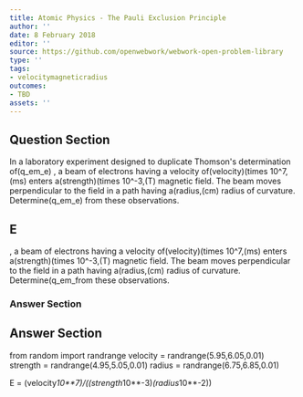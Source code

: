 ```yaml
---
title: Atomic Physics - The Pauli Exclusion Principle
author: ''
date: 8 February 2018
editor: ''
source: https://github.com/openwebwork/webwork-open-problem-library
type: ''
tags:
- velocitymagneticradius
outcomes:
- TBD
assets: ''
---
```


## Question Section 

In a laboratory experiment designed to duplicate Thomson's determination of(q_em_e) , a beam of electrons having a velocity of(velocity)(times 10^7,(ms) enters a(strength)(times 10^-3,(T) magnetic field. The beam moves perpendicular to the field in a path having a(radius,(cm) radius of curvature. Determine(q_em_e) from these observations.
## E
, a beam of electrons having a velocity of(velocity)(times 10^7,(ms) enters a(strength)(times 10^-3,(T) magnetic field. The beam moves perpendicular to the field in a path having a(radius,(cm) radius of curvature. Determine(q_em_from these observations.
### Answer Section


## Answer Section

from random import randrange
velocity = randrange(5.95,6.05,0.01)
strength = randrange(4.95,5.05,0.01)
radius = randrange(6.75,6.85,0.01)


E = (velocity*10**7)/((strength*10**-3)*(radius*10**-2))